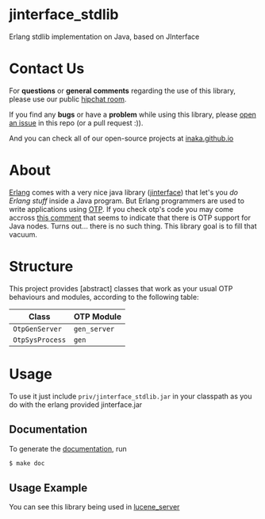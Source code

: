 # jinterface_stdlib

Erlang stdlib implementation on Java, based on JInterface

# Contact Us

For **questions** or **general comments** regarding the use of this library, please use our public
[hipchat room](http://inaka.net/hipchat).

If you find any **bugs** or have a **problem** while using this library, please [open an issue](https://github.com/inaka/jinterface_stdlib/issues/new) in this repo (or a pull request :)).

And you can check all of our open-source projects at [inaka.github.io](http://inaka.github.io)

# About

[Erlang](http://erlang.org) comes with a very nice java library ([jinterface](http://www.erlang.org/doc/apps/jinterface/)) that let's you _do Erlang stuff_ inside a Java program.
But Erlang programmers are used to write applications using [OTP](http://www.erlang.org/doc/).
If you check otp's code you may come accross [this comment](https://github.com/erlang/otp/blob/maint/lib/stdlib/src/gen.erl#L228-L233) that seems to indicate that there is OTP support for Java nodes. Turns out… there is no such thing.
This library goal is to fill that vacuum.

# Structure

This project provides [abstract] classes that work as your usual OTP behaviours and modules, according to the following table:

| Class | OTP Module |
| ----- | ---------- |
| `OtpGenServer` | `gen_server` |
| `OtpSysProcess` | `gen` |

# Usage

To use it just include ``priv/jinterface_stdlib.jar`` in your classpath as you do with the erlang provided jinterface.jar

## Documentation

To generate the [documentation](http://inaka.github.io/jinterface_stdlib/), run

```sh
$ make doc
```

## Usage Example

You can see this library being used in [lucene_server](http://github.com/inaka/lucene_server)
